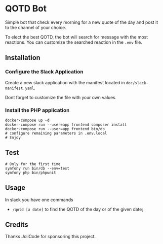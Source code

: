 # QOTD Bot

Simple bot that check every morning for a new quote of the day and post it to the channel of your choice.

To elect the best QOTD, the bot will search for message with the most reactions. You can customize the searched reaction in the `.env` file.

## Installation

### Configure the Slack Application

Create a new slack application with the manifest located in `doc/slack-manifest.yaml`.

Dont forget to customize the file with your own values.

### Install the PHP application

    docker-compose up -d
    docker-compose run --user=app frontend composer install
    docker-compose run --user=app frontend bin/db
    # configure remaining parameters in .env.local
    # Enjoy

## Test

    # Only for the first time
    symfony run bin/db --env=test
    symfony php bin/phpunit

## Usage

In slack you have one commands

* `/qotd [a date]` to find the QOTD of the day or of the given date;

## Credits

Thanks JoliCode for sponsoring this project.
